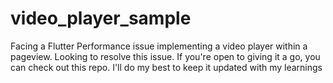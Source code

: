 # video_player_sample

Facing a Flutter Performance issue implementing a video player within a pageview. Looking to resolve this issue. If you're open to giving it a go, you can check out this repo. I'll do my best to keep it updated with my learnings

